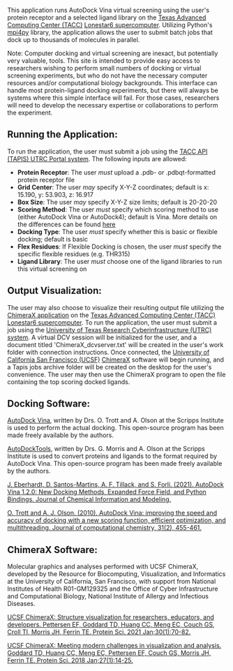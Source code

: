 This application runs AutoDock Vina virtual screening using the user's protein receptor and a selected ligand library on the [Texas Advanced Computing Center (TACC)](https://www.tacc.utexas.edu/) [Lonestar6 supercomputer](https://www.tacc.utexas.edu/systems/lonestar6). Utilizing Python's [mpi4py](https://mpi4py.readthedocs.io/en/stable/) library, the application allows the user to submit batch jobs that dock up to thousands of molecules in parallel.

Note: Computer docking and virtual screening are inexact, but potentially very valuable, tools. This site is intended to provide easy access to researchers wishing to perform small numbers of docking or virtual screening experiments, but who do not have the necessary computer resources and/or computational biology backgrounds. This interface can handle most protein-ligand docking experiments, but there will always be systems where this simple interface will fail. For those cases, researchers will need to develop the necessary expertise or collaborations to perform the experiment.



 Running the Application:
-----------------------

To run the application, the user must submit a job using the [TACC API (TAPIS) UTRC Portal system](https://utrc.tacc.utexas.edu/). The following inputs are allowed:
- __Protein Receptor__: The user _must_ upload a .pdb- or .pdbqt-formatted protein receptor file
- __Grid Center__: The user _may_ specify X-Y-Z coordinates; default is x: 15.190, y: 53.903, z: 16.917
- __Box Size__: The user _may_ specify X-Y-Z size limits; default is 20-20-20
- __Scoring Method__: The user _must_ specify which scoring method to use (either AutoDock Vina or AutoDock4); default is Vina. More details on the differences can be found [here](https://autodock-vina.readthedocs.io/en/latest/faq.html)
- __Docking Type__: The user _must_ specify whether this is basic or flexible docking; default is basic
- __Flex Residues__: If Flexible Docking is chosen, the user _must_ specify the specific flexible residues (e.g. THR315)
- __Ligand Library__: The user _must_ choose one of the ligand libraries to run this virtual screening on


 Output Visualization:
---------------------

The user may also choose to visualize their resulting output file utilizing the [ChimeraX application](https://github.com/tiffanyhuff/ChimeraXApp) on the [Texas Advanced Computing Center (TACC)](https://www.tacc.utexas.edu/) [Lonestar6 supercomputer](https://www.tacc.utexas.edu/systems/lonestar6). To run the application, the user must submit a job using the [University of Texas Research Cyberinfrastructure (UTRC) system](https://utrc.tacc.utexas.edu/). A virtual DCV session will be initialized for the user, and a document titled 'ChimeraX_dcvserver.txt' will be created in the user's work folder with connection instructions. Once connected, the [University of California San Francisco (UCSF)](https://www.ucsf.edu/) [ChimeraX](https://www.cgl.ucsf.edu/chimerax/) software will begin running, and a Tapis jobs archive folder will be created on the desktop for the user's convenience. The user may then use the ChimeraX program to open the file containing the top scoring docked ligands.

 Docking Software:
---------------------

[AutoDock Vina](http://vina.scripps.edu/), written by Drs. O. Trott and A. Olson at the Scripps Institute is used to perform the actual docking. This open-source program has been made freely available by the authors.

[AutoDockTools](http://autodock.scripps.edu/resources/adt/index_html/), written by Drs. G. Morris and A. Olson at the Scripps Institute is used to convert proteins and ligands to the format required by AutoDock Vina. This open-source program has been made freely available by the authors.

[J. Eberhardt, D. Santos-Martins, A. F. Tillack, and S. Forli. (2021). AutoDock Vina 1.2.0: New Docking Methods, Expanded Force Field, and Python Bindings. Journal of Chemical Information and Modeling.](https://pubs.acs.org/doi/10.1021/acs.jcim.1c00203)

[O. Trott and A. J. Olson. (2010). AutoDock Vina: improving the speed and accuracy of docking with a new scoring function, efficient optimization, and multithreading. Journal of computational chemistry, 31(2), 455-461.](https://onlinelibrary.wiley.com/doi/10.1002/jcc.21334)

ChimeraX Software:
---------------------

Molecular graphics and analyses performed with UCSF ChimeraX, developed by the Resource for Biocomputing, Visualization, and Informatics at the University of California, San Francisco, with support from National Institutes of Health R01-GM129325 and the Office of Cyber Infrastructure and Computational Biology, National Institute of Allergy and Infectious Diseases.

[UCSF ChimeraX: Structure visualization for researchers, educators, and developers. Pettersen EF, Goddard TD, Huang CC, Meng EC, Couch GS, Croll TI, Morris JH, Ferrin TE. Protein Sci. 2021 Jan;30(1):70-82.](https://pubmed.ncbi.nlm.nih.gov/32881101/)

[UCSF ChimeraX: Meeting modern challenges in visualization and analysis. Goddard TD, Huang CC, Meng EC, Pettersen EF, Couch GS, Morris JH, Ferrin TE. Protein Sci. 2018 Jan;27(1):14-25.](https://pubmed.ncbi.nlm.nih.gov/28710774/)